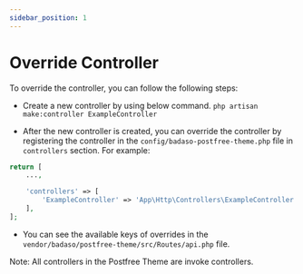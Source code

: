 ```yaml
---
sidebar_position: 1
---
```


# Override Controller

To override the controller, you can follow the following steps:

- Create a new controller by using below command.
  `php artisan make:controller ExampleController`

- After the new controller is created, you can override the controller by registering the controller in the `config/badaso-postfree-theme.php` file in `controllers` section. For example:

```php
return [
    ...,

    'controllers' => [
        'ExampleController' => 'App\Http\Controllers\ExampleController',
    ],
];
```

- You can see the available keys of overrides in the `vendor/badaso/postfree-theme/src/Routes/api.php` file.

Note: All controllers in the Postfree Theme are invoke controllers.
